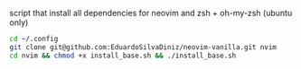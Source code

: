 script that install all dependencies for neovim and zsh + oh-my-zsh (ubuntu only)
```bash
cd ~/.config
git clone git@github.com:EduardoSilvaDiniz/neovim-vanilla.git nvim
cd nvim && chmod +x install_base.sh && ./install_base.sh
```
